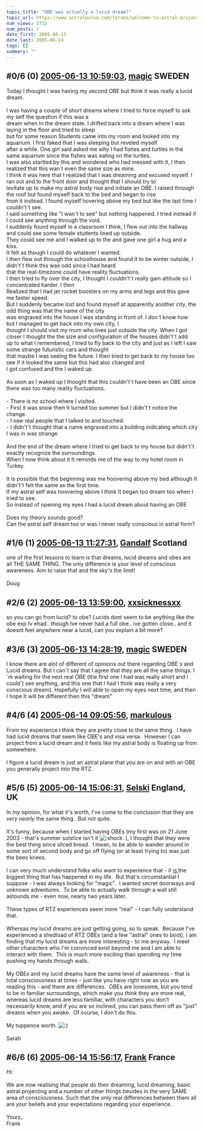 ```yaml
---
topic_title: "OBE was actually a lucid dream?"
topic_url: https://www.astralpulse.com/forums/welcome-to-astral-projection-experiences!/obe-was-actually-a-lucid-dream
num_views: 2732
num_posts: 7
date_first: 2005-06-13
date_last: 2005-06-14
tags: []
summary: ""
---
```


## \#0/6 (0) [2005-06-13 10:59:03](https://www.astralpulse.com/forums/index.php?msg=166439), [magic](https://www.astralpulse.com/forums/profile/?u=9163) SWEDEN ##
<section>
Today I thought I was having my second OBE but think it was really a lucid dream.
<br>
<br>
I was having a couple of short dreams where I tried to force myself to ask my self the question if this was a
<br>
dream when In the dream state. I drifted back into a dream where I was laying in the floor and tried to sleep
<br>
but for some reason Students came into my room and looked into my aquarium. I first faked that I was sleeping but reveled myself
<br>
after a while. One girl said asked me why I had fishes and turtles in the same aquarium since the fishes was eating on the turtles.
<br>
I was also startled by this and wondered who had messed with it, I then realized that this wan´t even the same size as mine.
<br>
I think it was here that I realized that I was dreaming and excused myself. I ran out and to the front door and thought that I should try to
<br>
levitate up to make my astral body rise and initiate an OBE. I raised through the roof but found myself back to the bed and began to rise
<br>
from it instead. I found myself hovering above my bed but like the last time I couldn't´t see.
<br>
I said something like "I wan´t to see" but nothing happened. I tried instead if I could see anything through the void.
<br>
I suddenly found myself in a classroom I think, I flew out into the hallway and could see some female students lined up outside.
<br>
They could see me and I walked up to the and gave one girl a hug and a kiss.
<br>
It felt as though I could do whatever I wanted.
<br>
I then flew out through the schoolhouse and found it to be winter outside, I didn't´t think this was odd since I had heard
<br>
that the real-timezone could have reality fluctuations.
<br>
I then tried to fly over the city, I thought I couldn't´t really gain altitude so I concentrated harder. I then
<br>
Realized that I had jet rocket boosters on my arms and legs and this gave me faster speed.
<br>
But I suddenly became lost and found myself at apparently another city, the odd thing was that the name of the city
<br>
was engraved into the house I was standing in front of. I don´t know how but I managed to get back into my own city, I
<br>
thought I should visit my mum who lives just outside the city. When I got closer I thought the the size and configuration of the houses didn't´t add
<br>
up to what I remembered, I tried to fly back to the city and just as I left I saw some strange futuristic cars and thought
<br>
that maybe I was seeing the future. I then tried to get back to my house too see if it looked the same but this had also changed and
<br>
I got confused and the I waked up.
<br>
<br>
As soon as I waked up I thought that this couldn't´t have been an OBE since there was too many reality fluctuations.
<br>
<br>
- There is no school where I visited.
<br>
- First it was snow then It turned too summer but I didn't´t notice the change.
<br>
- I saw real people that I talked to and touched.
<br>
- I didn't´t thought that a name engraved into a building indicating which city I was in was strange
<br>
<br>
And the end of the dream where I tried to get back to my house but didn't´t exactly recognize the surroundings
<br>
When I now think about it It reminds me of the way to my hotel room in Turkey.
<br>
<br>
It is possible that the beginning was me hoovering above my bed although It didn't´t felt the same as the first time.
<br>
If my astral self was hoovering above I think It began too dream too when I tried to see.
<br>
So instead of opening my eyes I had a lucid dream about having an OBE
<br>
<br>
Does my theory sounds good?
<br>
Can the astral self dream too or was i never really conscious in astral form?
</section>

## \#1/6 (1) [2005-06-13 11:27:31](https://www.astralpulse.com/forums/index.php?msg=166440), [Gandalf](https://www.astralpulse.com/forums/profile/?u=850) Scotland ##
<section>
one of the first lessons to learn is that dreams, lucid dreams and obes are all THE SAME THING. The only difference is your level of conscious awareness. Aim to raise that and the sky's the limit!
<br>
<br>
Doug
</section>

## \#2/6 (2) [2005-06-13 13:59:00](https://www.astralpulse.com/forums/index.php?msg=166454), [xxsicknessxx](https://www.astralpulse.com/forums/profile/?u=9143)  ##
<section>
so you can go from lucid? to obe? Lucids dont seem to be anything like the obe exp Iv ehad.. though Ive never had a full obe.. ive gotten close.. and it doesnt feel anywhere near a lucid, can you explain a bit more?
</section>

## \#3/6 (3) [2005-06-13 14:28:19](https://www.astralpulse.com/forums/index.php?msg=166467), [magic](https://www.astralpulse.com/forums/profile/?u=9163) SWEDEN ##
<section>
I know there are alot of different of opinions out there regarding OBE´s and Lucid dreams. But I can´t say that I agree that they are all the same things. I´m waiting for the next real OBE (the first one I had was really short and I could´t see anything, and this one that I had I think was really a very conscious dream). Hopefully I will able to open my eyes next time, and then I hope It will be different then this "dream"
</section>

## \#4/6 (4) [2005-06-14 09:05:56](https://www.astralpulse.com/forums/index.php?msg=166547), [markulous](https://www.astralpulse.com/forums/profile/?u=7426)  ##
<section>
From my experience I think they are pretty close to the same thing.  I have had lucid dreams that seem like OBE's and visa versa.  However I can project from a lucid dream and it feels like my astral body is floating up from somewhere.
<br>
<br>
I figure a lucid dream is just an astral plane that you are on and with an OBE you generally project into the RTZ.
</section>

## \#5/6 (5) [2005-06-14 15:06:31](https://www.astralpulse.com/forums/index.php?msg=166572), [Selski](https://www.astralpulse.com/forums/profile/?u=6012) England, UK ##
<section>
In my opinion, for what it's worth, I've come to the conclusion that they are
<i>
 very nearly
</i>
the same thing.  But not quite.
<br>
<br>
It's funny, because when I started having OBEs (my first was on 21 June 2003 - that's summer solstice isn't it
<img alt=":shock:" class="smiley" src="https://www.astralpulse.com/forums/Smileys/fugue/shocked.png" title="Shocked"/>
), I thought that they were the best thing since sliced bread.  I mean, to be able to wander around in some sort of second body and go off flying (or at least trying to) was just the bees knees.
<br>
<br>
I can very much understand folks who want to experience that - it
<u>
 is
</u>
the biggest thing that has happened in my life.  But that's circumstantial I suppose - I was always looking for "magic".  I wanted secret doorways and unknown adventures.  To be able to actually walk through a wall still astounds me - even now, nearly two years later.
<br>
<br>
These types of RTZ experiences seem more "real" - I can fully understand that.
<br>
<br>
Whereas my lucid dreams are just getting going, so to speak.  Because I've experienced a shedload of RTZ OBEs (and a few "astral" ones to boot), I am finding that my lucid dreams are more interesting - to me anyway.  I meet other characters who I'm convinced exist beyond me and I am able to interact with them.  This is much more exciting than spending my time pushing my hands through walls.
<br>
<br>
My OBEs and my lucid dreams have the same level of awareness - that is total consciousness at times - just like you have right now as you are reading this - and there are differences.  OBEs are lonesome, but you tend to be in familiar surroundings, which make you
<i>
 think
</i>
they are more real, whereas lucid dreams are less familiar, with characters you don't necessarily know, and if you are so inclined, you can pass them off as "just" dreams when you awake.  Of course, I don't do this.
<br>
<br>
My tuppence worth.
<img alt=":)" class="smiley" src="https://www.astralpulse.com/forums/Smileys/fugue/smiley.png" title="Smiley"/>
<br>
<br>
Sarah
</section>

## \#6/6 (6) [2005-06-14 15:56:17](https://www.astralpulse.com/forums/index.php?msg=166586), [Frank](https://www.astralpulse.com/forums/profile/?u=359) France ##
<section>
Hi:
<br>
<br>
We are now realising that people do their dreaming, lucid dreaming, basic astral projecting and a number of other things besides in the very SAME area of consciousness. Such that the only real differences between them all are your beliefs and your expectations regarding your experience.
<br>
<br>
Yours,
<br>
Frank
</section>